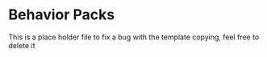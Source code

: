 # Behavior Packs

This is a place holder file to fix a bug with the template copying, feel free to delete it
